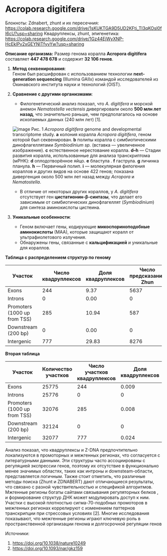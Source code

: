 # Acropora digitifera

Блокноты:
Zdnabert, zhunt и их пересечния: https://colab.research.google.com/drive/1sKUKTGA9D5UD2KFti_TI3qKOsl0fI6cU?usp=sharing
Квадруплексы, zhunt, эпигенетика: https://colab.research.google.com/drive/1Gz44EjWyXNP-HcEklPv2xGEYNITfyvYw?usp=sharing


**Описание организма:**
Размер генома коралла **Acropora digitifera** составляет **447 478 678** и содержит  **32 106 генов**.  
1. **Метод секвенирования**:  
   Геном был расшифрован с использованием технологии **next-generation sequencing** (Illumina GAIIx) командой исследователей из Окинавского института науки и технологий (OIST).  
2. **Сравнение с другими организмами**:  
   - Филогенетический анализ показал, что *A. digitifera* и морской анемон *Nematostella vectensis* дивергировали около **500 млн лет назад**, что значительно раньше, чем предполагалось на основе ископаемых данных (240 млн лет) [1].
   
   ![image](https://github.com/user-attachments/assets/c19c98e5-7215-4403-9dba-5e9b716d2374)
   Рис. 1 *Acropora digitifera* genome and developmental transcriptome study. **a** колония коралла *Acropora digitifera*, геном которой был секвенирован. **b** полипы коралла с симбиотическими динофлагеллятами *Symbiodinium sp.* (вставка — увеличенное изображение). **c** естественное нерестование коралла. **d–h** — Стадии развития коралла, использованные для анализа транскриптома (мРНК): **d** оплодотворённое яйцо. **e** бластула . **f** гаструла. **g** личинка планула. **h** — Первичный полип.  **i** — молекулярная филогения кораллов и других видов на основе 422 генов; показана дивергенция около 500 млн лет назад между *Acropora* и *Nematostella*.
   - В отличие от некоторых других кораллов, у *A. digitifera* отсутствует ген **цистатионин-β-синтазы**, что делает его зависимым от симбиотических динофлагеллят (*Symbiodinium*) для синтеза аминокислоты цистеина.  

4. **Уникальные особенности**:  
   - Геном включает гены, кодирующие **микоспориноподобные аминокислоты** (МАА), которые защищают коралл от ультрафиолетового излучения.  
   - Обнаружены гены, связанные с **кальцификацией** и уникальные для кораллов.  


**Таблица с распределением структур по геному**

| Участок                     | Число квадруплексов | Доля квадруплексов | Число предсказаний Zhun | Доля предсказаний Zhun | Число предсказаний ZDNABERT | Доля предсказаний ZDNABERT |
|-----------------------------|--------------------|-------------------|-------------------------|------------------------|------------------------------|-----------------------------|
| Exons                       |   244              |    9.37           |           5637         |     0.417              |        1789                  |        13.71                     |
| Introns                     |   0                |     0.00          |      0                   |    0.00                    |         0                    |          0.00                   |
| Promoters (1000 up from TSS)|      285           |    10.94          |           587             |    0.04                    |          1559                |          11.95                   |
| Downstream (200 bp)         |   0                |      0.00         |            0          |     0.00                   |         0                     |             0.00                |
| Intergenic                  |        777          |         29.83    |        8276          |      0.578                  |        4269                   |          32.73                   |



**Вторая таблица**

| Участок                     | Количество участков | Число участков квадруплексов | Доля квадруплексов | Число предсказаний Zhun | Доля предсказаний Zhun | Число предсказаний ZDNABERT | Доля предсказаний ZDNABERT |
|-----------------------------|---------------------|--------------------|-------------------|-------------------------|------------------------|------------------------------|-----------------------------|
| Exons                       |      25775         |     244            |    0.009           |     5637                |       0.21             |            1789                  |       0.0694                     
| Introns                     |       25776        |      0              |     0             |           0             |            0            |           0                   |           0                  |
| Promoters (1000 up from TSS)|          32076      |     285               |     0.008              |       587             |     0.18     |              1559                |       0.048                      |
| Downstream (200 bp)         |        32124        |     0               |         0          |         0                |         0               |         0                     |       0                      |
| Intergenic                  |      32077          |      777              |    0.024               |       8276                  |    0.25                    |        4269            |   0.13                          |


Анализ показал, что квадруплексы и Z-DNA предпочтительно локализуются в промоторных и межгенных регионах, что согласуется с литературными данными. Эти структуры часто ассоциированы с регуляцией экспрессии генов, поэтому их отсутствие в функционально менее значимых областях, таких как интроны и downsteam-области, представляется логичным.
Также стоит отметить, что различные методы поиска (Zhunt и ZDNABERT) дают отличающиеся результаты, что связано с разной чувствительностью и спецификой алгоритмов.
Мжгенные регионы богаты сайтами связывания регуляторных белков , и формирование структур ДНК может модулировать доступ к ним.
Участки с высокой плотностью сигма-70-подобных промоторов в межгенных регионах коррелируют с изменением паттернов транскрипции при стрессовых условиях [2]. Многие исследования показывают, что межгенные регионы играют ключевую роль в пространственной организации генома и долгосрочной регуляции генов 

Источники: 
1. https://doi.org/10.1038/nature10249
2. https://doi.org/10.1093/nar/gkz159
